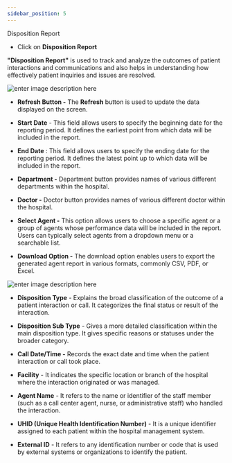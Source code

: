 ```yaml
---
sidebar_position: 5
---
```




Disposition Report

- Click on **Disposition Report**

**"Disposition Report"** is used to track and analyze the outcomes of patient
interactions and communications and also helps in understanding how
effectively patient inquiries and issues are resolved.

![enter image description
here](https://res.cloudinary.com/teleopdassets/image/upload/v1717145200/Screenshot_2024-05-31_142135_gnza8b.png)

- **Refresh Button -** The **Refresh** button is used to update the data displayed on the screen.

- **Start Date** \- This field allows users to specify the beginning date for the reporting period. It defines the earliest point from which data will be included in the report.

- **End Date** : This field allows users to specify the ending date for the reporting period. It defines the latest point up to which data will be included in the report.

- **Department -** Department button provides names of various different departments within the hospital.

- **Doctor -** Doctor button provides names of various different doctor within the hospital.

- **Select Agent -** This option allows users to choose a specific agent or a group of agents whose performance data will be included in the report. Users can typically select agents from a dropdown menu or a searchable list.

- **Download Option -** The download option enables users to export the generated agent report in various formats, commonly CSV, PDF, or Excel.

![enter image description
here](https://res.cloudinary.com/teleopdassets/image/upload/v1717145963/Screenshot_2024-05-31_143349_hmw5ba.png)

- **Disposition Type** \- Explains the broad classification of the outcome of a patient interaction or call. It categorizes the final status or result of the interaction.

- **Disposition Sub Type** \- Gives a more detailed classification within the main disposition type. It gives specific reasons or statuses under the broader category.

- **Call Date/Time -** Records the exact date and time when the patient interaction or call took place.

- **Facility** \- It indicates the specific location or branch of the hospital where the interaction originated or was managed.

- **Agent Name** \- It refers to the name or identifier of the staff member (such as a call center agent, nurse, or administrative staff) who handled the interaction.

- **UHID (Unique Health Identification Number)** \- It is a unique identifier assigned to each patient within the hospital management system.

- **External ID** \- It refers to any identification number or code that is used by external systems or organizations to identify the patient.
